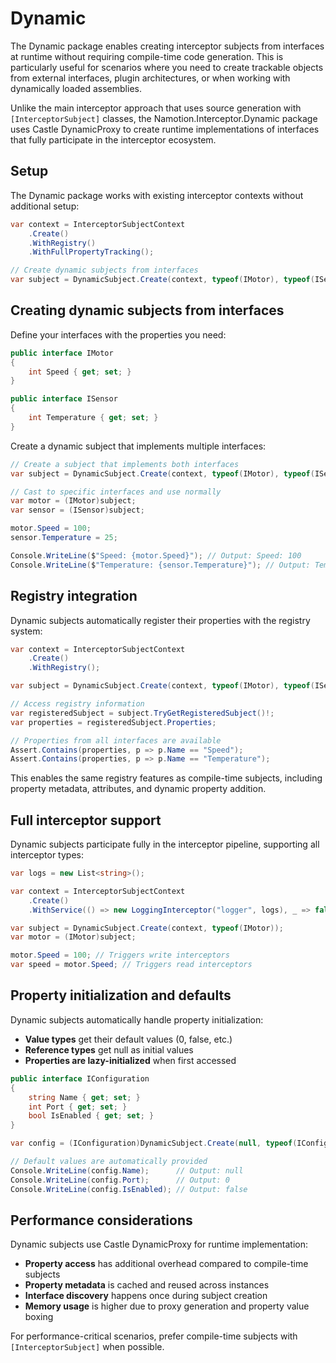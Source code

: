 # Dynamic

The Dynamic package enables creating interceptor subjects from interfaces at runtime without requiring compile-time code generation. This is particularly useful for scenarios where you need to create trackable objects from external interfaces, plugin architectures, or when working with dynamically loaded assemblies.

Unlike the main interceptor approach that uses source generation with `[InterceptorSubject]` classes, the Namotion.Interceptor.Dynamic package uses Castle DynamicProxy to create runtime implementations of interfaces that fully participate in the interceptor ecosystem.

## Setup

The Dynamic package works with existing interceptor contexts without additional setup:

```csharp
var context = InterceptorSubjectContext
    .Create()
    .WithRegistry()
    .WithFullPropertyTracking();

// Create dynamic subjects from interfaces
var subject = DynamicSubject.Create(context, typeof(IMotor), typeof(ISensor));
```

## Creating dynamic subjects from interfaces

Define your interfaces with the properties you need:

```csharp
public interface IMotor
{
    int Speed { get; set; }
}

public interface ISensor
{
    int Temperature { get; set; }
}
```

Create a dynamic subject that implements multiple interfaces:

```csharp
// Create a subject that implements both interfaces
var subject = DynamicSubject.Create(context, typeof(IMotor), typeof(ISensor));

// Cast to specific interfaces and use normally
var motor = (IMotor)subject;
var sensor = (ISensor)subject;

motor.Speed = 100;
sensor.Temperature = 25;

Console.WriteLine($"Speed: {motor.Speed}"); // Output: Speed: 100
Console.WriteLine($"Temperature: {sensor.Temperature}"); // Output: Temperature: 25
```

## Registry integration

Dynamic subjects automatically register their properties with the registry system:

```csharp
var context = InterceptorSubjectContext
    .Create()
    .WithRegistry();

var subject = DynamicSubject.Create(context, typeof(IMotor), typeof(ISensor));

// Access registry information
var registeredSubject = subject.TryGetRegisteredSubject()!;
var properties = registeredSubject.Properties;

// Properties from all interfaces are available
Assert.Contains(properties, p => p.Name == "Speed");
Assert.Contains(properties, p => p.Name == "Temperature");
```

This enables the same registry features as compile-time subjects, including property metadata, attributes, and dynamic property addition.

## Full interceptor support

Dynamic subjects participate fully in the interceptor pipeline, supporting all interceptor types:

```csharp
var logs = new List<string>();

var context = InterceptorSubjectContext
    .Create()
    .WithService(() => new LoggingInterceptor("logger", logs), _ => false);

var subject = DynamicSubject.Create(context, typeof(IMotor));
var motor = (IMotor)subject;

motor.Speed = 100; // Triggers write interceptors
var speed = motor.Speed; // Triggers read interceptors
```

## Property initialization and defaults

Dynamic subjects automatically handle property initialization:

- **Value types** get their default values (0, false, etc.)
- **Reference types** get null as initial values
- **Properties are lazy-initialized** when first accessed

```csharp
public interface IConfiguration
{
    string Name { get; set; }
    int Port { get; set; }
    bool IsEnabled { get; set; }
}

var config = (IConfiguration)DynamicSubject.Create(null, typeof(IConfiguration));

// Default values are automatically provided
Console.WriteLine(config.Name);      // Output: null
Console.WriteLine(config.Port);      // Output: 0  
Console.WriteLine(config.IsEnabled); // Output: false
```

## Performance considerations

Dynamic subjects use Castle DynamicProxy for runtime implementation:

- **Property access** has additional overhead compared to compile-time subjects
- **Property metadata** is cached and reused across instances
- **Interface discovery** happens once during subject creation
- **Memory usage** is higher due to proxy generation and property value boxing

For performance-critical scenarios, prefer compile-time subjects with `[InterceptorSubject]` when possible.
